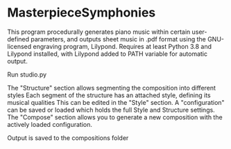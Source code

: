 # MasterpieceSymphonies

This program procedurally generates piano music within certain user-defined parameters, and outputs sheet music in .pdf format using the GNU-licensed engraving program, Lilypond.
Requires at least Python 3.8 and Lilypond installed, with Lilypond added to PATH variable for automatic output.

Run studio.py

The "Structure" section allows segmenting the composition into different styles
Each segment of the structure has an attached style, defining its musical qualities
This can be edited in the "Style" section.
A "configuration" can be saved or loaded which holds the full Style and Structure settings.
The "Compose" section allows you to generate a new composition with the actively loaded configuration.

Output is saved to the compositions folder
